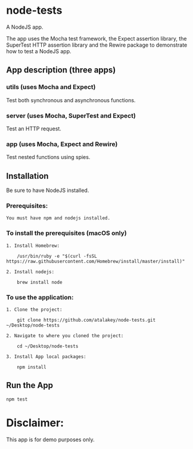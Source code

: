 # node-tests

A NodeJS app.

The app uses the Mocha test framework, the Expect assertion library, the SuperTest HTTP assertion library and the Rewire package to demonstrate how to test a NodeJS app.

## App description (three apps)

### utils (uses Mocha and Expect)
Test both synchronous and asynchronous functions.

### server (uses Mocha, SuperTest and Expect)
Test an HTTP request.

### app (uses Mocha, Expect and Rewire)
Test nested functions using spies.

## Installation

Be sure to have NodeJS installed.

### Prerequisites:
```
You must have npm and nodejs installed.
```

### To install the prerequisites (macOS only)
```
1. Install Homebrew:

    /usr/bin/ruby -e "$(curl -fsSL https://raw.githubusercontent.com/Homebrew/install/master/install)"

2. Install nodejs:

    brew install node
```

### To use the application:
``` 
1. Clone the project:

    git clone https://github.com/atalakey/node-tests.git ~/Desktop/node-tests

2. Navigate to where you cloned the project:

    cd ~/Desktop/node-tests

3. Install App local packages:

    npm install
```

## Run the App

```
npm test
```

# Disclaimer:
This app is for demo purposes only.
